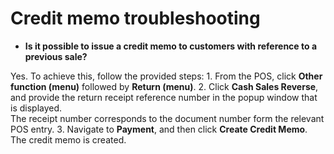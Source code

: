 # Credit memo troubleshooting

- **Is it possible to issue a credit memo to customers with reference to a previous sale?** 

Yes. To achieve this, follow the provided steps:
    1. From the POS, click **Other function (menu)** followed by **Return (menu)**. 
    2. Click **Cash Sales Reverse**, and provide the return receipt reference number in the popup window that is displayed.     
       The receipt number corresponds to the document number form the relevant POS entry.
    3. Navigate to **Payment**, and then click **Create Credit Memo**.
       The credit memo is created.
